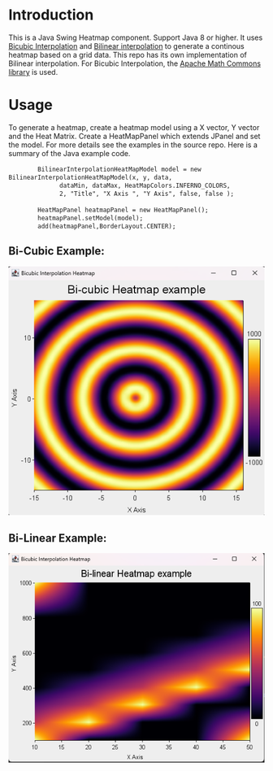 # Introduction
This is a Java Swing Heatmap component. Support Java 8 or higher.
It uses [Bicubic Interpolation](https://en.wikipedia.org/wiki/Bilinear_interpolation) and [Bilinear interpolation](https://en.wikipedia.org/wiki/Bicubic_interpolation) to generate a continous heatmap based on a grid data.
This repo has its own implementation of Bilinear interpolation. For Bicubic Interpolation, the [Apache Math Commons library](https://commons.apache.org/proper/commons-math/) is used.

# Usage
To generate a heatmap, create a heatmap model using a X vector, Y vector and the Heat Matrix. 
Create a HeatMapPanel which extends JPanel and set the model. For more details see the examples in the source repo.
Here is a summary of the Java example code.
```
        BilinearInterpolationHeatMapModel model = new BilinearInterpolationHeatMapModel(x, y, data,
              dataMin, dataMax, HeatMapColors.INFERNO_COLORS,
              2, "Title", "X Axis ", "Y Axis", false, false );

        HeatMapPanel heatmapPanel = new HeatMapPanel();
        heatmapPanel.setModel(model);
        add(heatmapPanel,BorderLayout.CENTER);		
```

## Bi-Cubic Example: 
![Bi-Cubic Example Image](https://github.com/adarsh-siva/java-heatmap/blob/master/src/main/java/com/adarshsiva/heatmap/bicubic-example.png?raw=true)

## Bi-Linear Example:
![Bi-Linear Example Image](https://github.com/adarsh-siva/java-heatmap/blob/master/src/main/java/com/adarshsiva/heatmap/bilinear-example.png?raw=true)
